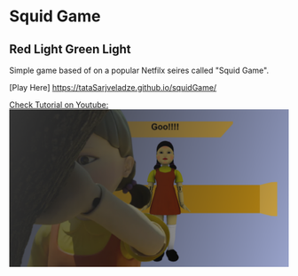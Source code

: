 # Squid Game
## Red Light Green Light

Simple game based of on a popular Netfilx seires called "Squid Game".

[Play Here] https://tataSarjveladze.github.io/squidGame/

[Check Tutorial on Youtube:]((https://youtu.be/7bTuSZ94F6A))
[![Youtube Tutorial](img/preview.png)](https://youtu.be/7bTuSZ94F6A)
